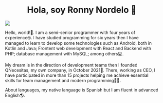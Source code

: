 <div align="center">
<h1 align="center">Hola, soy Ronny Nordelo 👋</h1>
</div>
<img src="https://qnecesitas.nat.cu/Ronny/github_profile.png">

Hello, world!🤙. I am a semi-senior programmer with four years of experience🤓. I have studied programming for six years then I have managed to learn to develop some technologies such as Android, both in Kotlin and Java; Frontent web development with React and Backend with PHP; database management with MySQL; among others💻.

My dream is in the direction of development teams then I founded QNecesitas, my own company, in October 2021🏢. There, working as CEO, I have participated in more than 15 projects helping me achieve essential skills for team management and modern programming👨‍💼.

About languages, my native language is Spanish but I am fluent in advanced English🌎.
